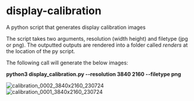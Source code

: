 # display-calibration
A python script that generates display calibration images

The script takes two arguments, resolution (width height) and filetype (jpg or png). The outputted outputs are rendered into a folder called _renders_ at the location of the py script. 

The following call will generate the below images:

**python3 display_calibration.py --resolution 3840 2160 --filetype png**

![calibration_0002_3840x2160_230724](https://github.com/prestonmohr/display-calibration/assets/77995599/e54ef97b-0c5f-4b34-9bf2-694bb07e1b15)
![calibration_0001_3840x2160_230724](https://github.com/prestonmohr/display-calibration/assets/77995599/2c77a934-6073-4e91-b5da-0ba02d57fa53)
